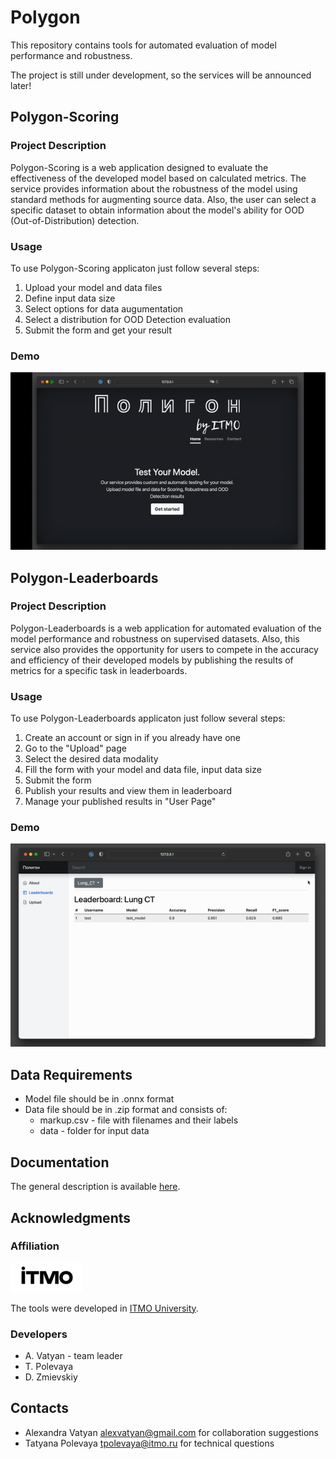 # Polygon

This repository contains tools for automated evaluation of model performance and robustness.

The project is still under development, so the services will be announced later!

## Polygon-Scoring

### Project Description

Polygon-Scoring is a web application designed to evaluate the effectiveness of the developed model based on calculated metrics. The service provides information about the robustness of the model using standard methods for augmenting source data. Also, the user can select a specific dataset to obtain information about the model's ability for OOD (Out-of-Distribution) detection.

### Usage

To use Polygon-Scoring applicaton just follow several steps:

1. Upload your model and data files
2. Define input data size
3. Select options for data augumentation
4. Select a distribution for OOD Detection evaluation
5. Submit the form and get your result

### Demo

![Demo for Scoring](./docs/polygon_scoring_demo.gif)

## Polygon-Leaderboards

### Project Description

Polygon-Leaderboards is a web application for automated evaluation of the model performance and robustness on supervised datasets. Also, this service also provides the opportunity for users to compete in the accuracy and efficiency of their developed models by publishing the results of metrics for a specific task in leaderboards.

### Usage

To use Polygon-Leaderboards applicaton just follow several steps:

1. Create an account or sign in if you already have one
2. Go to the "Upload" page
3. Select the desired data modality
4. Fill the form with your model and data file, input data size
5. Submit the form
6. Publish your results and view them in leaderboard
7. Manage your published results in "User Page"

### Demo

![Demo for Leaderboards](./docs/polygon_leaderboards_demo.gif)

## Data Requirements

* Model file should be in .onnx format
* Data file should be in .zip format and consists of:
	* markup.csv - file with filenames and their labels
	* data - folder for input data

## Documentation
The general description is available [here](https://danilzmievskiy.github.io/Polygon/).

## Acknowledgments
### Affiliation

![itmo_logo](docs/itmo_logo_small.png)

The tools were developed in [ITMO University](https://en.itmo.ru/).

### Developers
* A. Vatyan - team leader
* T. Polevaya
* D. Zmievskiy

## Contacts
* Alexandra Vatyan alexvatyan@gmail.com for collaboration suggestions
* Tatyana Polevaya tpolevaya@itmo.ru for technical questions
